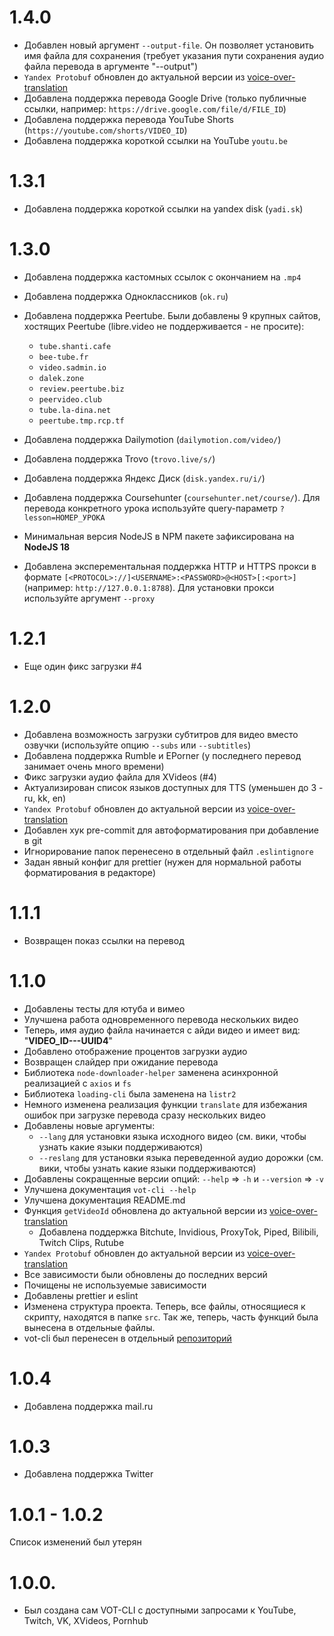 # 1.4.0
- Добавлен новый аргумент `--output-file`. Он позволяет установить имя файла для сохранения (требует указания пути сохранения аудио файла перевода в аргументе "--output")
- `Yandex Protobuf` обновлен до актуальной версии из [voice-over-translation](https://github.com/ilyhalight/voice-over-translation)
- Добавлена поддержка перевода Google Drive  (только публичные ссылки, например: `https://drive.google.com/file/d/FILE_ID`)
- Добавлена поддержка перевода YouTube Shorts (`https://youtube.com/shorts/VIDEO_ID`)
- Добавлена поддержка короткой ссылки на YouTube `youtu.be`

# 1.3.1
- Добавлена поддержка короткой ссылки на yandex disk (`yadi.sk`)

# 1.3.0
- Добавлена поддержка кастомных ссылок с окончанием на `.mp4`
- Добавлена поддержка Одноклассников (`ok.ru`)
- Добавлена поддержка Peertube. Были добавлены 9 крупных сайтов, хостящих Peertube (libre.video не поддерживается - не просите):
  - `tube.shanti.cafe`
  - `bee-tube.fr`
  - `video.sadmin.io`
  - `dalek.zone`
  - `review.peertube.biz`
  - `peervideo.club`
  - `tube.la-dina.net`
  - `peertube.tmp.rcp.tf`

- Добавлена поддержка Dailymotion (`dailymotion.com/video/`)
- Добавлена поддержка Trovo (`trovo.live/s/`)
- Добавлена поддержка Яндекс Диск (`disk.yandex.ru/i/`)
- Добавлена поддержка Coursehunter (`coursehunter.net/course/`). Для перевода конкретного урока используйте query-параметр `?lesson=НОМЕР_УРОКА`
- Минимальная версия NodeJS в NPM пакете зафиксирована на **NodeJS 18**
- Добавлена эксперементальная поддержка HTTP и HTTPS прокси в формате `[<PROTOCOL>://]<USERNAME>:<PASSWORD>@<HOST>[:<port>]` (например: `http://127.0.0.1:8788`). Для установки прокси используйте аргумент `--proxy`

# 1.2.1
- Еще один фикс загрузки #4

# 1.2.0
- Добавлена возможность загрузки субтитров для видео вместо озвучки (используйте опцию `--subs` или `--subtitles`)
- Добавлена поддержка Rumble и EPorner (у последнего перевод занимает очень много времени)
- Фикс загрузки аудио файла для XVideos (#4)
- Актуализирован список языков доступных для TTS (уменьшен до 3 - ru, kk, en)
- `Yandex Protobuf` обновлен до актуальной версии из [voice-over-translation](https://github.com/ilyhalight/voice-over-translation)
- Добавлен хук pre-commit для автоформатирования при добавление в git
- Игнорирование папок перенесено в отдельный файл `.eslintignore`
- Задан явный конфиг для prettier (нужен для нормальной работы форматирования в редакторе)

# 1.1.1
- Возвращен показ ссылки на перевод

# 1.1.0
- Добавлены тесты для ютуба и вимео
- Улучшена работа одновременного перевода нескольких видео
- Теперь, имя аудио файла начинается с айди видео и имеет вид: "**VIDEO_ID---UUID4**"
- Добавлено отображение процентов загрузки аудио
- Возвращен слайдер при ожидание перевода
- Библиотека `node-downloader-helper` заменена асинхронной реализацией с `axios` и `fs`
- Библиотека `loading-cli` была заменена на `listr2`
- Немного изменена реализация функции `translate` для избежания ошибок при загрузке перевода сразу нескольких видео
- Добавлены новые аргументы:
  - `--lang` для установки языка исходного видео (см. вики, чтобы узнать какие языки поддерживаются)
  - `--reslang` для установки языка переведенной аудио дорожки (см. вики, чтобы узнать какие языки поддерживаются)
- Добавлены сокращенные версии опций: `--help` => `-h` и `--version` => `-v`
- Улучшена документация `vot-cli --help`
- Улучшена документация README.md
- Функция `getVideoId` обновлена до актуальной версии из [voice-over-translation](https://github.com/ilyhalight/voice-over-translation)
  - Добавлена поддержка Bitchute, Invidious, ProxyTok, Piped, Bilibili, Twitch Clips, Rutube
- `Yandex Protobuf` обновлен до актуальной версии из [voice-over-translation](https://github.com/ilyhalight/voice-over-translation)
- Все зависимости были обновлены до последних версий
- Почищены не используемые зависимости
- Добавлены prettier и eslint
- Изменена структура проекта. Теперь, все файлы, относящиеся к скрипту, находятся в папке `src`. Так же, теперь, часть функций была вынесена в отдельные файлы.
- vot-cli был перенесен в отдельный [репозиторий](https://github.com/FOSWLY/vot-cli)

# 1.0.4
- Добавлена поддержка mail.ru

# 1.0.3
- Добавлена поддержка Twitter

#  1.0.1 - 1.0.2
Список изменений был утерян

# 1.0.0.
- Был создана сам VOT-CLI с доступными запросами к YouTube, Twitch, VK, XVideos, Pornhub